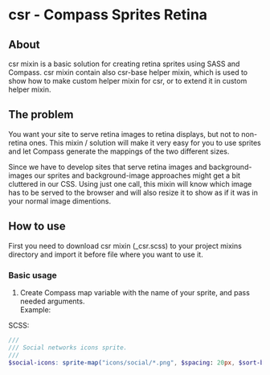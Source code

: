 # csr - Compass Sprites Retina

## About

csr mixin is a basic solution for creating retina sprites using SASS and Compass.
csr mixin contain also csr-base helper mixin, which is used to show how to make custom helper mixin for csr, or to extend it in custom helper mixin.

## The problem

You want your site to serve retina images to retina displays, but not to non-retina ones. This mixin / solution will make it very easy for you to use sprites and let Compass generate the mappings of the two different sizes.

Since we have to develop sites that serve retina images and background-images our sprites and background-image approaches might get a bit cluttered in our CSS. Using just one call, this mixin will know which image has to be served to the browser and will also resize it to show as if it was in your normal image dimentions.

## How to use

First you need to download csr mixin (_csr.scss) to your project mixins directory and import it before file where you want to use it.

### Basic usage

1. Create Compass map variable with the name of your sprite, and pass needed arguments.<br> 
Example:
   
SCSS:
```scss
///
/// Social networks icons sprite.
///
$social-icons: sprite-map("icons/social/*.png", $spacing: 20px, $sort-by: width) !default;
```
   
